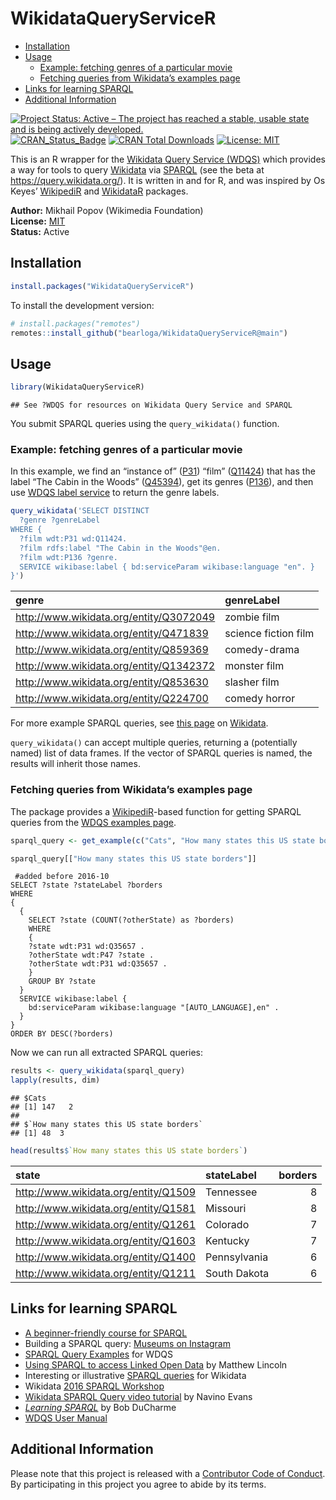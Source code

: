 WikidataQueryServiceR
================

  - [Installation](#installation)
  - [Usage](#usage)
      - [Example: fetching genres of a particular
        movie](#example-fetching-genres-of-a-particular-movie)
      - [Fetching queries from Wikidata’s examples
        page](#fetching-queries-from-wikidatas-examples-page)
  - [Links for learning SPARQL](#links-for-learning-sparql)
  - [Additional Information](#additional-information)

[![Project Status: Active – The project has reached a stable, usable
state and is being actively
developed.](http://www.repostatus.org/badges/latest/active.svg)](http://www.repostatus.org/#active)
[![CRAN\_Status\_Badge](http://www.r-pkg.org/badges/version/WikidataQueryServiceR)](https://cran.r-project.org/package=WikidataQueryServiceR)
[![CRAN Total
Downloads](https://cranlogs.r-pkg.org/badges/grand-total/WikidataQueryServiceR)](https://cran.r-project.org/package=WikidataQueryServiceR)
[![License:
MIT](https://img.shields.io/badge/license-MIT-blue.svg)](https://opensource.org/licenses/MIT)

This is an R wrapper for the [Wikidata Query Service
(WDQS)](https://www.mediawiki.org/wiki/Wikidata_query_service) which
provides a way for tools to query
[Wikidata](https://www.wikidata.org/wiki/Wikidata:Main_Page) via
[SPARQL](https://en.wikipedia.org/wiki/SPARQL) (see the beta at
<https://query.wikidata.org/>). It is written in and for R, and was
inspired by Os Keyes’
[WikipediR](https://github.com/Ironholds/WikipediR) and
[WikidataR](https://github.com/Ironholds/WikidataR) packages.

**Author:** Mikhail Popov (Wikimedia Foundation)<br/> **License:**
[MIT](http://opensource.org/licenses/MIT)<br/> **Status:** Active

## Installation

``` r
install.packages("WikidataQueryServiceR")
```

To install the development version:

``` r
# install.packages("remotes")
remotes::install_github("bearloga/WikidataQueryServiceR@main")
```

## Usage

``` r
library(WikidataQueryServiceR)
```

    ## See ?WDQS for resources on Wikidata Query Service and SPARQL

You submit SPARQL queries using the `query_wikidata()` function.

### Example: fetching genres of a particular movie

In this example, we find an “instance of”
([P31](https://www.wikidata.org/wiki/Property:P31)) “film”
([Q11424](https://www.wikidata.org/wiki/Q11424)) that has the label “The
Cabin in the Woods” ([Q45394](https://www.wikidata.org/wiki/Q45394)),
get its genres ([P136](https://www.wikidata.org/wiki/Property:P136)),
and then use [WDQS label
service](https://www.mediawiki.org/wiki/Wikidata_query_service/User_Manual#Label_service)
to return the genre labels.

``` r
query_wikidata('SELECT DISTINCT
  ?genre ?genreLabel
WHERE {
  ?film wdt:P31 wd:Q11424.
  ?film rdfs:label "The Cabin in the Woods"@en.
  ?film wdt:P136 ?genre.
  SERVICE wikibase:label { bd:serviceParam wikibase:language "en". }
}')
```

| genre                                     | genreLabel           |
| :---------------------------------------- | :------------------- |
| <http://www.wikidata.org/entity/Q3072049> | zombie film          |
| <http://www.wikidata.org/entity/Q471839>  | science fiction film |
| <http://www.wikidata.org/entity/Q859369>  | comedy-drama         |
| <http://www.wikidata.org/entity/Q1342372> | monster film         |
| <http://www.wikidata.org/entity/Q853630>  | slasher film         |
| <http://www.wikidata.org/entity/Q224700>  | comedy horror        |

For more example SPARQL queries, see [this
page](https://www.wikidata.org/wiki/Wikidata:SPARQL_query_service/queries/examples)
on [Wikidata](https://www.wikidata.org/wiki/Wikidata:Main_Page).

`query_wikidata()` can accept multiple queries, returning a (potentially
named) list of data frames. If the vector of SPARQL queries is named,
the results will inherit those names.

### Fetching queries from Wikidata’s examples page

The package provides a
[WikipediR](https://github.com/Ironholds/WikipediR/)-based function for
getting SPARQL queries from the [WDQS examples
page](https://www.wikidata.org/wiki/Wikidata:SPARQL_query_service/queries/examples).

``` r
sparql_query <- get_example(c("Cats", "How many states this US state borders"))
```

``` r
sparql_query[["How many states this US state borders"]]
```

``` sparql
 #added before 2016-10
SELECT ?state ?stateLabel ?borders
WHERE
{
  {
    SELECT ?state (COUNT(?otherState) as ?borders)
    WHERE
    {
    ?state wdt:P31 wd:Q35657 .
    ?otherState wdt:P47 ?state .
    ?otherState wdt:P31 wd:Q35657 .
    }
    GROUP BY ?state
  }
  SERVICE wikibase:label {
    bd:serviceParam wikibase:language "[AUTO_LANGUAGE],en" .
  }
}        
ORDER BY DESC(?borders) 
```

Now we can run all extracted SPARQL queries:

``` r
results <- query_wikidata(sparql_query)
lapply(results, dim)
```

    ## $Cats
    ## [1] 147   2
    ## 
    ## $`How many states this US state borders`
    ## [1] 48  3

``` r
head(results$`How many states this US state borders`)
```

| state                                  | stateLabel   | borders |
| :------------------------------------- | :----------- | ------: |
| <http://www.wikidata.org/entity/Q1509> | Tennessee    |       8 |
| <http://www.wikidata.org/entity/Q1581> | Missouri     |       8 |
| <http://www.wikidata.org/entity/Q1261> | Colorado     |       7 |
| <http://www.wikidata.org/entity/Q1603> | Kentucky     |       7 |
| <http://www.wikidata.org/entity/Q1400> | Pennsylvania |       6 |
| <http://www.wikidata.org/entity/Q1211> | South Dakota |       6 |

## Links for learning SPARQL

  - [A beginner-friendly course for
    SPARQL](https://www.wikidata.org/wiki/Wikidata:A_beginner-friendly_course_for_SPARQL)
  - Building a SPARQL query: [Museums on
    Instagram](https://www.wikidata.org/wiki/Help:SPARQL/Building_a_query/Museums_on_Instagram)
  - [SPARQL Query
    Examples](https://www.wikidata.org/wiki/Wikidata:SPARQL_query_service/queries/examples)
    for WDQS
  - [Using SPARQL to access Linked Open
    Data](http://programminghistorian.org/lessons/graph-databases-and-SPARQL)
    by Matthew Lincoln
  - Interesting or illustrative [SPARQL
    queries](https://www.wikidata.org/wiki/Wikidata:SPARQL_query_service/queries)
    for Wikidata
  - Wikidata [2016 SPARQL
    Workshop](https://www.wikidata.org/wiki/Wikidata:SPARQL_query_service/2016_SPARQL_Workshop)
  - [Wikidata SPARQL Query video
    tutorial](https://www.youtube.com/watch?v=1jHoUkj_mKw) by Navino
    Evans
  - *[Learning SPARQL](http://www.learningsparql.com/)* by Bob DuCharme
  - [WDQS User
    Manual](https://www.mediawiki.org/wiki/Wikidata_query_service/User_Manual)

## Additional Information

Please note that this project is released with a [Contributor Code of
Conduct](https://github.com/bearloga/WikidataQueryServiceR/blob/master/CONDUCT.md).
By participating in this project you agree to abide by its terms.
